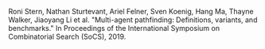 Roni Stern, Nathan Sturtevant, Ariel Felner, Sven Koenig, Hang Ma, Thayne Walker, Jiaoyang Li et al. "Multi-agent pathfinding: Definitions, variants, and benchmarks." In Proceedings of the International Symposium on Combinatorial Search (SoCS), 2019.
